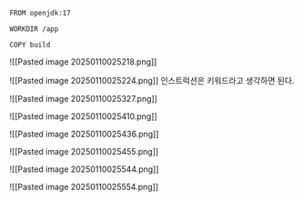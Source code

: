 
```
FROM openjdk:17

WORKDIR /app

COPY build
```


![[Pasted image 20250110025218.png]]


![[Pasted image 20250110025224.png]]
인스트럭션은 키워드라고 생각하면 된다.

![[Pasted image 20250110025327.png]]

![[Pasted image 20250110025410.png]]

![[Pasted image 20250110025436.png]]

![[Pasted image 20250110025455.png]]

![[Pasted image 20250110025544.png]]


![[Pasted image 20250110025554.png]]

